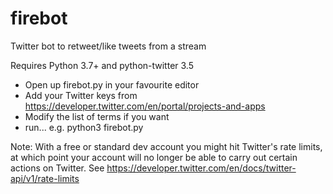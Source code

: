 # firebot
Twitter bot to retweet/like tweets from a stream

Requires Python 3.7+ and python-twitter 3.5

- Open up firebot.py in your favourite editor
- Add your Twitter keys from https://developer.twitter.com/en/portal/projects-and-apps
- Modify the list of terms if you want
- run... e.g. python3 firebot.py

Note: With a free or standard dev account you might hit Twitter's rate limits, at which point your account will no longer be able to carry out certain actions on Twitter. See https://developer.twitter.com/en/docs/twitter-api/v1/rate-limits
